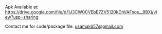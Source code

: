 Apk Available at: https://drive.google.com/file/d/1J3CW0CVEbE7ZV5120kDnVAFsos__9BXj/view?usp=sharing

Contact me for code/package file:
usamak657@gmail.com

